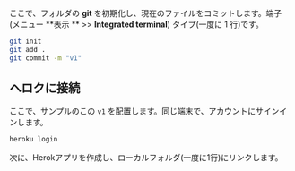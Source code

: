 ここで、フォルダの **git** を初期化し、現在のファイルをコミットします。端子(メニュー **表示 ** >> **Integrated terminal**) タイプ(一度に 1 行)です。

```bash
git init
git add .
git commit -m "v1"
```

## ヘロクに接続

ここで、サンプルのこの `v1` を配置します。同じ端末で、アカウントにサインインします。

```bash
heroku login
```

次に、Herokアプリを作成し、ローカルフォルダ(一度に1行)にリンクします。